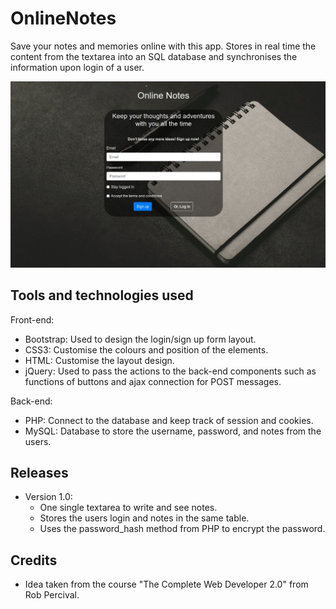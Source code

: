 # OnlineNotes
Save your notes and memories online with this app. Stores in real time the content from the textarea into an SQL database and synchronises the information upon login of a user.

![Front Page](images/onlinenotes.jpg?raw=true)

## Tools and technologies used
Front-end:
- Bootstrap: Used to design the login/sign up form layout.
- CSS3: Customise the colours and position of the elements.
- HTML: Customise the layout design.
- jQuery: Used to pass the actions to the back-end components such as functions of buttons and ajax connection for POST messages.

Back-end:
- PHP: Connect to the database and keep track of session and cookies.
- MySQL: Database to store the username, password, and notes from the users.

## Releases
- Version 1.0: 
    - One single textarea to write and see notes.
    - Stores the users login and notes in the same table.
    - Uses the password_hash method from PHP to encrypt the password.
    
## Credits
- Idea taken from the course "The Complete Web Developer 2.0" from Rob Percival.